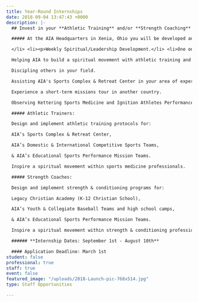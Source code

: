 ```yaml
---
title: Year-Round Internships
date: 2018-09-04 13:47:43 +0000
description: |-
  ## Invest in your **Athletic Training** and/or **Strength Coaching** career by serving as a year-round intern with AIA Sports Performance team!

  ##### At the AIA Headquarters in Xenia, Ohio you will be developed and equipped as a lifelong laborer and leader for Christ.You will focus on personal and professional growth through:

  </li> <li><p>Weekly Spiritual/Leadership Development.</li> <li>One on One Mentorship.

  Helping AIA to build a spiritual movement with athletic training and strength & conditioning.

  Discipling others in your field.

  Assisting AIA's Sports Complex & Retreat Center in your area of expertise.

  Experience a short-term missions tour in another country.

  Observing Kettering Sports Medicine and Ignition Athletes Performance Group.

  ##### Athletic Trainers:

  Design and implement athletic training protocols for:

  AIA’s Sports Complex & Retreat Center,

  AIA’s Domestic & International Competitive Sports Teams,

  & AIA’s Educational Sports Performance Mission Teams.

  Inspire a spiritual movement within sports medicine professionals.

  ##### Strength Coaches:

  Design and implement strength & conditioning programs for:

  Legacy Christian Academy (K-12 Christian School),

  AIA’s Youth & Collegiate Baseball Teams and high school camps,

  & AIA’s Educational Sports Performance Mission Teams.

  Inspire a spiritual movement within strength & conditioning professionals.

  ###### **Internship Dates: September 1st - August 10th**

  #### Application Deadline: March 1st
student: false
professional: true
staff: true
event: false
featured_image: "/uploads/2018-Launch-pic-768x514.jpg"
type: Staff Opportunities

---
```

